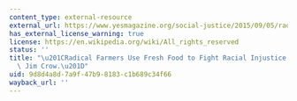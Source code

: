 ```yaml
---
content_type: external-resource
external_url: https://www.yesmagazine.org/social-justice/2015/09/05/radical-farmers-use-fresh-food-fight-racial-injustice-black-lives-matter/
has_external_license_warning: true
license: https://en.wikipedia.org/wiki/All_rights_reserved
status: ''
title: "\u201CRadical Farmers Use Fresh Food to Fight Racial Injustice and the New\
  \ Jim Crow.\u201D"
uid: 9d8d4a8d-7a9f-47b9-8183-c1b689c34f66
wayback_url: ''
---
```

